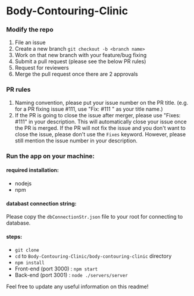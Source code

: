 # Body-Contouring-Clinic

### Modify the repo

1. File an issue
2. Create a new branch `git checkout -b <branch name>`
3. Work on that new branch with your feature/bug fixing
4. Submit a pull request (please see the below PR rules)
5. Request for reviewers
6. Merge the pull request once there are 2 approvals

### PR rules

1. Naming convention, please put your issue number on the PR title.
(e.g. for a PR fixing issue #111, use "Fix: #111 <content of your title>" as your title name.)
2. If the PR is going to close the issue after merger, please use "Fixes: #111" in your description. This will automatically close your issue once the PR is merged. If the PR will not fix the issue and you don't want to close the issue, please don't use the `Fixes` keyword. However, please still mention the issue number in your description.

### Run the app on your machine:

#### required installation:
- nodejs
- npm

#### databast connection string:
Please copy the `dbConnectionStr.json` file to your root for connecting to database.

#### steps:
- `git clone`
- `cd` to `Body-Contouring-Clinic/body-contouring-clinic` directory
- `npm install`
- Front-end (port 3000) : `npm start` 
- Back-end  (port 3001) : `node ./servers/server`

Feel free to update any useful information on this readme!

